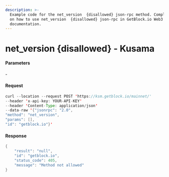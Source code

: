 ```yaml
---
description: >-
  Example code for the net_version  {disallowed} json-rpc method. Сomplete guide
  on how to use net_version  {disallowed} json-rpc in GetBlock.io Web3
  documentation.
---
```


# net\_version {disallowed} - Kusama

#### Parameters

\-

#### Request

```java
curl --location --request POST 'https://ksm.getblock.io/mainnet/' 
--header 'x-api-key: YOUR-API-KEY' 
--header 'Content-Type: application/json' 
--data-raw '{"jsonrpc": "2.0",
"method": "net_version",
"params": [],
"id": "getblock.io"}'
```

#### Response

```java
{
    "result": "null",
    "id": "getblock.io",
    "status_code": 405,
    "message": "Method not allowed"
}
```
